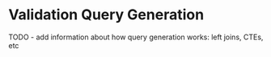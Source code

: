 # Validation Query Generation

TODO - add information about how query generation works: left joins, CTEs, etc

